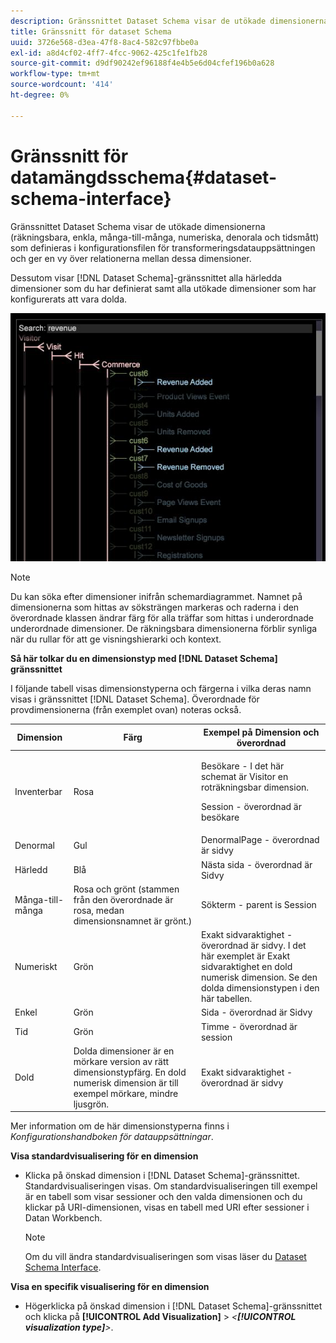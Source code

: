 ```yaml
---
description: Gränssnittet Dataset Schema visar de utökade dimensionerna (räkningsbara, enkla, många-till-många, numeriska, denorala och tidsmått) som definieras i konfigurationsfilen för transformeringsdatauppsättningen och ger en vy över relationerna mellan dessa dimensioner.
title: Gränssnitt för dataset Schema
uuid: 3726e568-d3ea-47f8-8ac4-582c97fbbe0a
exl-id: a8d4cf02-4ff7-4fcc-9062-425c1fe1fb28
source-git-commit: d9df90242ef96188f4e4b5e6d04cfef196b0a628
workflow-type: tm+mt
source-wordcount: '414'
ht-degree: 0%

---
```


# Gränssnitt för datamängdsschema{#dataset-schema-interface}

Gränssnittet Dataset Schema visar de utökade dimensionerna (räkningsbara, enkla, många-till-många, numeriska, denorala och tidsmått) som definieras i konfigurationsfilen för transformeringsdatauppsättningen och ger en vy över relationerna mellan dessa dimensioner.

Dessutom visar [!DNL Dataset Schema]-gränssnittet alla härledda dimensioner som du har definierat samt alla utökade dimensioner som har konfigurerats att vara dolda.

![](assets/vis_DatasetSchema_Example2.png)

>[!NOTE]
>
>Du kan söka efter dimensioner inifrån schemardiagrammet. Namnet på dimensionerna som hittas av söksträngen markeras och raderna i den överordnade klassen ändrar färg för alla träffar som hittas i underordnade underordnade dimensioner. De räkningsbara dimensionerna förblir synliga när du rullar för att ge visningshierarki och kontext.

**Så här tolkar du en dimensionstyp med  [!DNL Dataset Schema] gränssnittet**

I följande tabell visas dimensionstyperna och färgerna i vilka deras namn visas i gränssnittet [!DNL Dataset Schema]. Överordnade för provdimensionerna (från exemplet ovan) noteras också.

<table id="table_CF888522626E49A4A10D87085CAB5CC1"> 
 <thead> 
  <tr> 
   <th colname="col1" class="entry"> Dimension </th> 
   <th colname="col2" class="entry"> Färg </th> 
   <th colname="col3" class="entry"> Exempel på Dimension och överordnad </th> 
  </tr> 
 </thead>
 <tbody> 
  <tr> 
   <td colname="col1"> Inventerbar </td> 
   <td colname="col2"> Rosa </td> 
   <td colname="col3"> <p>Besökare - I det här schemat är Visitor en roträkningsbar dimension. </p> <p>Session - överordnad är besökare </p> </td> 
  </tr> 
  <tr> 
   <td colname="col1"> Denormal </td> 
   <td colname="col2"> Gul </td> 
   <td colname="col3"> DenormalPage - överordnad är sidvy </td> 
  </tr> 
  <tr> 
   <td colname="col1"> Härledd </td> 
   <td colname="col2"> Blå </td> 
   <td colname="col3"> Nästa sida - överordnad är Sidvy </td> 
  </tr> 
  <tr> 
   <td colname="col1"> Många-till-många </td> 
   <td colname="col2"> Rosa och grönt (stammen från den överordnade är rosa, medan dimensionsnamnet är grönt.) </td> 
   <td colname="col3"> Sökterm - parent is Session </td> 
  </tr> 
  <tr> 
   <td colname="col1"> Numeriskt </td> 
   <td colname="col2"> Grön </td> 
   <td colname="col3"> Exakt sidvaraktighet - överordnad är sidvy. I det här exemplet är Exakt sidvaraktighet en dold numerisk dimension. Se den dolda dimensionstypen i den här tabellen. </td> 
  </tr> 
  <tr> 
   <td colname="col1"> Enkel </td> 
   <td colname="col2"> Grön </td> 
   <td colname="col3"> Sida - överordnad är Sidvy </td> 
  </tr> 
  <tr> 
   <td colname="col1"> Tid </td> 
   <td colname="col2"> Grön </td> 
   <td colname="col3"> Timme - överordnad är session </td> 
  </tr> 
  <tr> 
   <td colname="col1"> Dold </td> 
   <td colname="col2"> Dolda dimensioner är en mörkare version av rätt dimensionstypfärg. En dold numerisk dimension är till exempel mörkare, mindre ljusgrön. </td> 
   <td colname="col3"> Exakt sidvaraktighet - överordnad är sidvy </td> 
  </tr> 
 </tbody> 
</table>

Mer information om de här dimensionstyperna finns i *Konfigurationshandboken för datauppsättningar*.

**Visa standardvisualisering för en dimension**

* Klicka på önskad dimension i [!DNL Dataset Schema]-gränssnittet. Standardvisualiseringen visas. Om standardvisualiseringen till exempel är en tabell som visar sessioner och den valda dimensionen och du klickar på URI-dimensionen, visas en tabell med URI efter sessioner i Datan Workbench.

   >[!NOTE]
   >
   >Om du vill ändra standardvisualiseringen som visas läser du [Dataset Schema Interface](../../../home/c-get-started/c-admin-intrf/c-dtst-sch-intrf.md#concept-e147b3a5b542453ca2b121e1c85bb175).

**Visa en specifik visualisering för en dimension**

* Högerklicka på önskad dimension i [!DNL Dataset Schema]-gränssnittet och klicka på **[!UICONTROL Add Visualization]** > *&lt;**[!UICONTROL visualization type]**>*.

